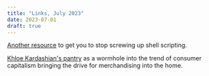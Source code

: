 ```yaml
---
title: "Links, July 2023"
date: 2023-07-01
draft: true
---
```


[Another resource][1] to get you to stop screwing up shell scripting.

[Khloe Kardashian's pantry][2] as a wormhole into the trend of consumer capitalism bringing the drive for merchandising into the home.

[1]: https://dwheeler.com/essays/filenames-in-shell.html
[2]: https://dilettantearmy.com/articles/merchandizing-the-void